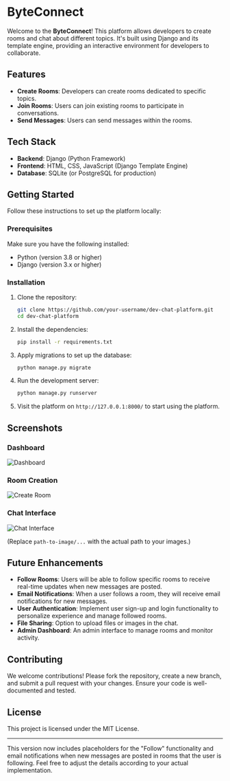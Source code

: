 
# ByteConnect

Welcome to the **ByteConnect**! This platform allows developers to create rooms and chat about different topics. It's built using Django and its template engine, providing an interactive environment for developers to collaborate.

## Features

- **Create Rooms**: Developers can create rooms dedicated to specific topics.
- **Join Rooms**: Users can join existing rooms to participate in conversations.
- **Send Messages**: Users can send messages within the rooms.

## Tech Stack

- **Backend**: Django (Python Framework)
- **Frontend**: HTML, CSS, JavaScript (Django Template Engine)
- **Database**: SQLite (or PostgreSQL for production)

## Getting Started

Follow these instructions to set up the platform locally:

### Prerequisites

Make sure you have the following installed:

- Python (version 3.8 or higher)
- Django (version 3.x or higher)

### Installation

1. Clone the repository:
   ```bash
   git clone https://github.com/your-username/dev-chat-platform.git
   cd dev-chat-platform
   ```

2. Install the dependencies:
   ```bash
   pip install -r requirements.txt
   ```

3. Apply migrations to set up the database:
   ```bash
   python manage.py migrate
   ```
5. Run the development server:
   ```bash
   python manage.py runserver
   ```

6. Visit the platform on `http://127.0.0.1:8000/` to start using the platform.

## Screenshots

### Dashboard

![Dashboard](path-to-image/dashboard.png)

### Room Creation

![Create Room](path-to-image/create-room.png)

### Chat Interface

![Chat Interface](path-to-image/chat-interface.png)

(Replace `path-to-image/...` with the actual path to your images.)

## Future Enhancements

- **Follow Rooms**: Users will be able to follow specific rooms to receive real-time updates when new messages are posted.
- **Email Notifications**: When a user follows a room, they will receive email notifications for new messages.
- **User Authentication**: Implement user sign-up and login functionality to personalize experience and manage followed rooms.
- **File Sharing**: Option to upload files or images in the chat.
- **Admin Dashboard**: An admin interface to manage rooms and monitor activity.

## Contributing

We welcome contributions! Please fork the repository, create a new branch, and submit a pull request with your changes. Ensure your code is well-documented and tested.

## License

This project is licensed under the MIT License.

---

This version now includes placeholders for the "Follow" functionality and email notifications when new messages are posted in rooms that the user is following. Feel free to adjust the details according to your actual implementation.